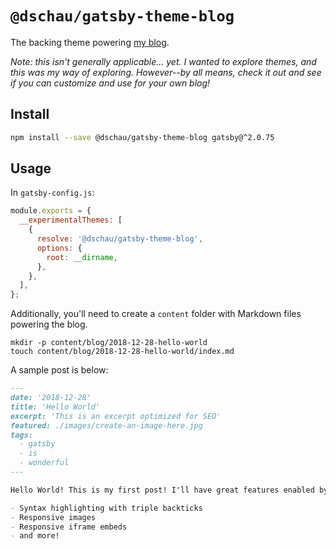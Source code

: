# `@dschau/gatsby-theme-blog`

The backing theme powering [my blog](https://github.com/dschau/blog).

_Note: this isn't generally applicable... yet. I wanted to explore themes, and this was my way of exploring. However--by all means, check it out and see if you can customize and use for your own blog!_

## Install

```sh
npm install --save @dschau/gatsby-theme-blog gatsby@^2.0.75
```

## Usage

In `gatsby-config.js`:

```js
module.exports = {
  __experimentalThemes: [
    {
      resolve: '@dschau/gatsby-theme-blog',
      options: {
        root: __dirname,
      },
    },
  ],
};
```

Additionally, you'll need to create a `content` folder with Markdown files powering the blog.

```shell
mkdir -p content/blog/2018-12-28-hello-world
touch content/blog/2018-12-28-hello-world/index.md
```

A sample post is below:

```md
---
date: '2018-12-28'
title: 'Hello World'
excerpt: 'This is an excerpt optimized for SEO'
featured: ./images/create-an-image-here.jpg
tags:
  - gatsby
  - is
  - wonderful
---

Hello World! This is my first post! I'll have great features enabled by default, including:

- Syntax highlighting with triple backticks
- Responsive images
- Responsive iframe embeds
- and more!
```
